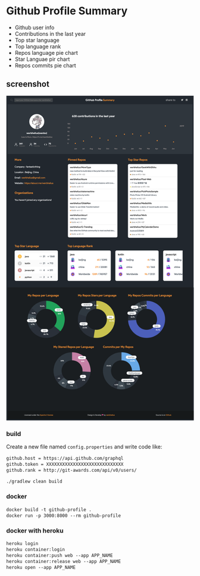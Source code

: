 # Github Profile Summary

* Github user info
* Contributions in the last year
* Top star language
* Top language rank
* Repos language pie chart
* Star Languae pir chart
* Repos commits pie chart

## screenshot
![image](images/images.png)

### build
Create a new file named `config.properties` and write code like:
```
github.host = https://api.github.com/graphql
github.token = XXXXXXXXXXXXXXXXXXXXXXXXXXXXX
github.rank = http://git-awards.com/api/v0/users/
```
```
./gradlew clean build
```

### docker
```
docker build -t github-profile .
docker run -p 3000:8000 --rm github-profile
```

### docker with heroku
```
heroku login
heroku container:login
heroku container:push web --app APP_NAME   
heroku container:release web --app APP_NAME
heroku open --app APP_NAME  
```